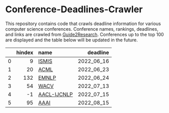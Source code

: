 # Conference-Deadlines-Crawler 

 This repository contains code that crawls deadline information for various computer science conferences. Conference names, rankings, deadlines, and links are crawled from [Guide2Research](https://www.guide2research.com/topconf/machine-learning). Conferences up to the top 100 are displayed and the table below will be updated in the future.

|    |   hindex | name                                          |   deadline |
|---:|---------:|:----------------------------------------------|-----------:|
|  0 |        9 | [ISMIS](https://ismis2022.icar.cnr.it/)       | 2022_06_16 |
|  1 |       20 | [ACML](https://www.acml-conf.org/2022)        | 2022_06_23 |
|  2 |      132 | [EMNLP](https://2022.emnlp.org/)              | 2022_06_24 |
|  3 |       54 | [WACV](http://wacv2023.thecvf.com/)           | 2022_07_13 |
|  4 |       -1 | [AACL-IJCNLP](https://www.aacl2022.org/)      | 2022_07_15 |
|  5 |       95 | [AAAI](https://aaai.org/Conferences/AAAI-23/) | 2022_08_15 |